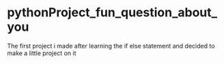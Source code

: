 # pythonProject_fun_question_about_you
The first project i made after learning the if else statement and decided to make a little project on it
